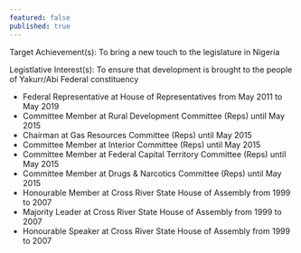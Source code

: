 ```yaml
---
featured: false
published: true
---
```

Target Achievement(s): To bring a new touch to the legislature in Nigeria

Legistlative Interest(s): To ensure that development is brought to the people of Yakurr/Abi Federal constituency

* Federal Representative at House of Representatives from May 2011 to May 2019
* Committee Member at Rural Development Committee (Reps) until May 2015
* Chairman at Gas Resources Committee (Reps) until May 2015
* Committee Member at Interior Committee (Reps) until May 2015
* Committee Member at Federal Capital Territory Committee (Reps) until May 2015
* Committee Member at Drugs & Narcotics Committee (Reps) until May 2015
* Honourable Member at Cross River State House of Assembly from 1999 to 2007
* Majority Leader at Cross River State House of Assembly from 1999 to 2007
* Honourable Speaker at Cross River State House of Assembly from 1999 to 2007

